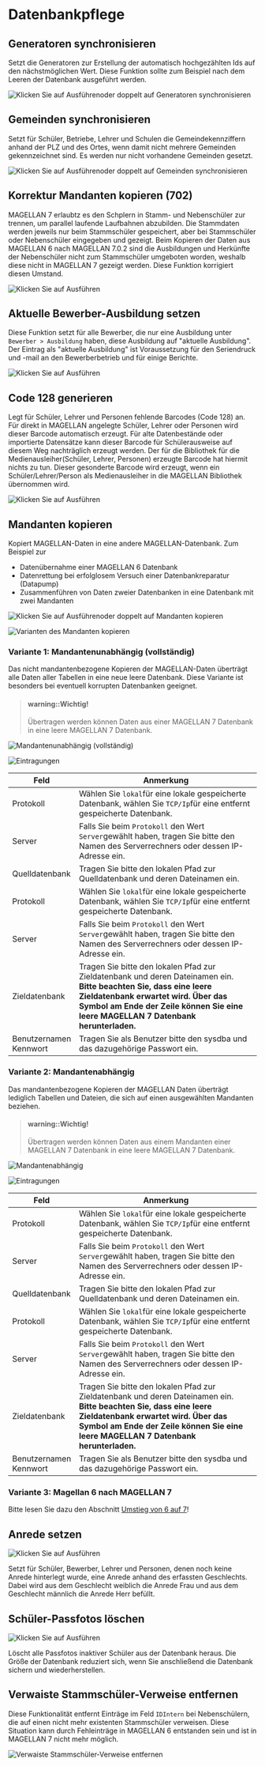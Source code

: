 # Datenbankpflege

## Generatoren synchronisieren

Setzt die Generatoren zur Erstellung der automatisch hochgezählten Ids auf den nächstmöglichen Wert. Diese Funktion sollte zum Beispiel nach dem Leeren der Datenbank ausgeführt werden.

![Klicken Sie auf `Ausführen`oder doppelt auf `Generatoren synchronisieren`](../../assets/images/magellan.administrator/generatoren.sync.png)

## Gemeinden synchronisieren

Setzt für Schüler, Betriebe, Lehrer und Schulen die Gemeindekennziffern anhand der PLZ und des Ortes, wenn damit nicht mehrere Gemeinden gekennzeichnet sind. 
Es werden nur nicht vorhandene Gemeinden gesetzt.

![Klicken Sie auf `Ausführen`oder doppelt auf `Gemeinden synchronisieren`](../../assets/images/magellan.administrator/gemeinden.sync.png)

## Korrektur Mandanten kopieren (702)

MAGELLAN 7 erlaubtz es den Schplern in Stamm- und Nebenschüler zur trennen, um parallel laufende Laufbahnen abzubilden. Die Stammdaten werden jeweils nur beim Stammschüler gespeichert, aber bei Stammschüler oder Nebenschüler eingegeben und gezeigt.
Beim Kopieren der Daten aus MAGELLAN 6 nach MAGELLAN 7.0.2 sind die Ausbildungen und Herkünfte der Nebenschüler nicht zum Stammschüler umgeboten worden, weshalb diese nicht in MAGELLAN 7 gezeigt werden. Diese Funktion korrigiert diesen Umstand.

![Klicken Sie auf `Ausführen`](../../assets/images/magellan.administrator/korrektur.mandant.png)


## Aktuelle Bewerber-Ausbildung setzen

Diese Funktion setzt für alle Bewerber, die nur eine Ausbildung unter `Bewerber > Ausbildung` haben, diese Ausbildung auf "aktuelle Ausbildung". Der Eintrag als "aktuelle Ausbildung" ist Voraussetzung für den Seriendruck und -mail an den Bewerberbetrieb und für einige Berichte.

![Klicken Sie auf `Ausführen`](../../assets/images/magellan.administrator/akt.bewerber.png)

## Code 128 generieren

Legt für Schüler, Lehrer und Personen fehlende Barcodes (Code 128) an. Für direkt in MAGELLAN angelegte Schüler, Lehrer oder Personen wird dieser Barcode automatisch erzeugt. Für alte Datenbestände oder importierte Datensätze kann dieser Barcode für Schülerausweise auf diesem Weg nachträglich erzeugt werden.
Der für die Bibliothek für die Medienausleiher(Schüler, Lehrer, Personen) erzeugte Barcode hat hiermit nichts zu tun. Dieser gesonderte Barcode wird erzeugt, wenn ein Schüler/Lehrer/Person als Medienausleiher in die MAGELLAN Bibliothek übernommen wird.

![Klicken Sie auf `Ausführen`](../../assets/images/magellan.administrator/code128.png)


## Mandanten kopieren


Kopiert MAGELLAN-Daten in eine andere MAGELLAN-Datenbank. Zum Beispiel zur

* Datenübernahme einer MAGELLAN 6 Datenbank
* Datenrettung bei erfolglosem Versuch einer Datenbankreparatur (Datapump)
* Zusammenführen von Daten zweier Datenbanken in eine Datenbank mit zwei Mandanten

![Klicken Sie auf `Ausführen`oder doppelt auf `Mandanten kopieren`](../../assets/images/magellan.administrator/mandanten.kopieren.png)

![Varianten des `Mandanten kopieren`](../../assets/images/magellan.administrator/mandanten.kopieren1.png)

### Variante 1: Mandantenunabhängig (vollständig)

Das nicht mandantenbezogene Kopieren der MAGELLAN-Daten überträgt alle Daten aller Tabellen in eine neue leere Datenbank. Diese Variante ist besonders bei eventuell korrupten Datenbanken geeignet. 

> #### warning::Wichtig!
>
> Übertragen werden können Daten aus einer MAGELLAN 7 Datenbank in eine leere MAGELLAN 7 Datenbank.

![Mandantenunabhängig (vollständig)](../../assets/images/magellan.administrator/mandanten.kopieren2.png)

![Eintragungen](../../assets/images/magellan.administrator/mandanten.kopieren3.png)

Feld|Anmerkung
--|--
Protokoll|Wählen Sie `lokal`für eine lokale gespeicherte Datenbank, wählen Sie `TCP/Ip`für eine entfernt gespeicherte Datenbank.
Server|Falls Sie beim `Protokoll` den Wert `Server`gewählt haben, tragen Sie bitte den Namen des Serverrechners oder dessen IP-Adresse ein.
Quelldatenbank|Tragen Sie bitte den lokalen Pfad zur Quelldatenbank und deren Dateinamen ein.
Protokoll|Wählen Sie `lokal`für eine lokale gespeicherte Datenbank, wählen Sie `TCP/Ip`für eine entfernt gespeicherte Datenbank.
Server|Falls Sie beim `Protokoll` den Wert `Server`gewählt haben, tragen Sie bitte den Namen des Serverrechners oder dessen IP-Adresse ein.
Zieldatenbank|Tragen Sie bitte den lokalen Pfad zur Zieldatenbank und deren Dateinamen ein. **Bitte beachten Sie, dass eine leere Zieldatenbank erwartet wird. Über das Symbol am Ende der Zeile können Sie eine leere MAGELLAN 7 Datenbank herunterladen.**
Benutzernamen<br/>Kennwort|Tragen Sie als Benutzer bitte den sysdba und das dazugehörige Passwort ein.

### Variante 2: Mandantenabhängig

Das mandantenbezogene Kopieren der MAGELLAN Daten überträgt lediglich Tabellen und Dateien, die sich auf einen ausgewählten Mandanten beziehen.

> #### warning::Wichtig!
>
> Übertragen werden können Daten aus einem Mandanten einer MAGELLAN 7 Datenbank in eine leere MAGELLAN 7 Datenbank.

![Mandantenabhängig](../../assets/images/magellan.administrator/mandanten.kopieren4.png)

![Eintragungen](../../assets/images/magellan.administrator/mandanten.kopieren3.png)


Feld|Anmerkung
--|--
Protokoll|Wählen Sie `lokal`für eine lokale gespeicherte Datenbank, wählen Sie `TCP/Ip`für eine entfernt gespeicherte Datenbank.
Server|Falls Sie beim `Protokoll` den Wert `Server`gewählt haben, tragen Sie bitte den Namen des Serverrechners oder dessen IP-Adresse ein.
Quelldatenbank|Tragen Sie bitte den lokalen Pfad zur Quelldatenbank und deren Dateinamen ein.
Protokoll|Wählen Sie `lokal`für eine lokale gespeicherte Datenbank, wählen Sie `TCP/Ip`für eine entfernt gespeicherte Datenbank.
Server|Falls Sie beim `Protokoll` den Wert `Server`gewählt haben, tragen Sie bitte den Namen des Serverrechners oder dessen IP-Adresse ein.
Zieldatenbank|Tragen Sie bitte den lokalen Pfad zur Zieldatenbank und deren Dateinamen ein. **Bitte beachten Sie, dass eine leere Zieldatenbank erwartet wird. Über das Symbol am Ende der Zeile können Sie eine leere MAGELLAN 7 Datenbank herunterladen.**
Benutzernamen<br/>Kennwort|Tragen Sie als Benutzer bitte den sysdba und das dazugehörige Passwort ein.

### Variante 3: Magellan 6 nach MAGELLAN 7


Bitte lesen Sie dazu den Abschnitt [Umstieg von 6 auf 7](https://doc.magellan7.stueber.de/schulverwaltung/installation/umstieg-von-6-auf-7.html)!

## Anrede setzen

![Klicken Sie auf `Ausführen`](../../assets/images/magellan.administrator/anreden.setzen.png)

Setzt für Schüler, Bewerber, Lehrer und Personen, denen noch keine Anrede hinterlegt wurde, eine Anrede anhand des erfassten Geschlechts.
Dabei wird aus dem Geschlecht weiblich die Anrede Frau und aus dem Geschlecht männlich die Anrede Herr befüllt.

## Schüler-Passfotos löschen

![Klicken Sie auf `Ausführen`](../../assets/images/magellan.administrator/passfoto.loeschen.png)

Löscht alle Passfotos inaktiver Schüler aus der Datenbank heraus. 
Die Größe der Datenbank reduziert sich, wenn Sie anschließend die Datenbank sichern und wiederherstellen.

## Verwaiste Stammschüler-Verweise entfernen

Diese Funktionalität entfernt Einträge im Feld `IDIntern` bei Nebenschülern, die auf einen nicht mehr existenten Stammschüler verweisen. Diese Situation kann durch Fehleinträge in MAGELLAN 6 entstanden sein und ist in MAGELLAN 7 nicht mehr möglich.

![Verwaiste Stammschüler-Verweise entfernen](../../assets/images/magellan.administrator/verwaiste.eintraege.png)